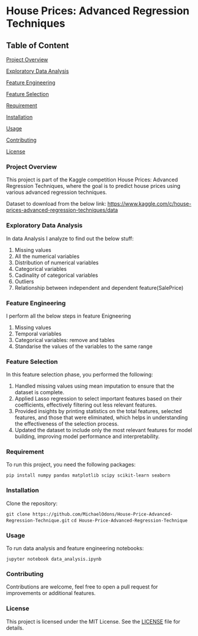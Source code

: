 # House Prices: Advanced Regression Techniques

## Table of Content 
[Project Overview](Project-Overview)

[Exploratory Data Analysis](Exploratory-Data-Analysis)

[Feature Engineering](Feature-Engineering)

[Feature Selection](Feature-Selection)

[Requirement](Requirement)

[Installation](Installation)

[Usage](Usage)

[Contributing](Contributing)

[License](License)


### Project Overview
This project is part of the Kaggle competition House Prices: Advanced Regression Techniques, where the goal is to predict house prices using various advanced regression techniques. 

Dataset to download from the below link:
https://www.kaggle.com/c/house-prices-advanced-regression-techniques/data

### Exploratory Data Analysis 
In data Analysis I analyze to find out the below stuff:
1. Missing values
2. All the numerical variables
3. Distribution of numerical variables
4. Categorical variables
5. Cadinality of categorical variables
6. Outliers
7. Relationship between independent and dependent feature(SalePrice)

### Feature Engineering
I perform all the below steps in feature Enigneering
1. Missing values
2. Temporal variables
3. Categorical variables: remove and tables
4. Standarise the values of the variables to the same range

### Feature Selection
In this feature selection phase, you performed the following:
1. Handled missing values using mean imputation to ensure that the dataset is complete.
2. Applied Lasso regression to select important features based on their coefficients, effectively filtering out less relevant features.
3. Provided insights by printing statistics on the total features, selected features, and those that were eliminated, which helps in understanding the effectiveness of the selection process.
4. Updated the dataset to include only the most relevant features for model building, improving model performance and interpretability.

### Requirement 
To run this project, you need the following packages:

  ```pip install numpy pandas matplotlib scipy scikit-learn seaborn```

### Installation
Clone the repository:

```git clone https://github.com/MichaelOdons/House-Price-Advanced-Regression-Technique.git```
```cd House-Price-Advanced-Regression-Technique```

### Usage 
To run data analysis and feature engineering notebooks:

```jupyter notebook data_analysis.ipynb```

### Contributing 
Contributions are welcome, feel free to open a pull request for improvements or additional features.

### License
This project is licensed under the MIT License. See the [LICENSE](LICENSE) file for details.
